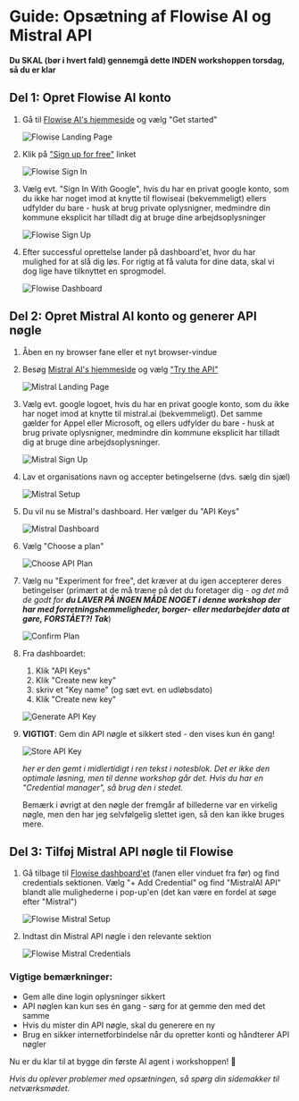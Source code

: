 # Guide: Opsætning af Flowise AI og Mistral API

**Du SKAL (bør i hvert fald) gennemgå dette INDEN workshoppen torsdag, så du er klar** 

## Del 1: Opret Flowise AI konto

1. Gå til [Flowise AI's hjemmeside](https://flowiseai.com) og vælg "Get started"

   ![Flowise Landing Page](screendumps/01_flowiseai_landing_page.png)

2. Klik på ["Sign up for free"](https://cloud.flowiseai.com/register) linket

   ![Flowise Sign In](screendumps/02_flowiseai_signin.png)

3. Vælg evt. "Sign In With Google", hvis du har en privat google konto, som du ikke har noget imod at knytte til flowiseai (bekvemmeligt) ellers udfylder du bare - husk at brug private oplysnigner, medmindre din kommune eksplicit har tilladt dig at bruge dine arbejdsoplysninger

   ![Flowise Sign Up](screendumps/03_flowiseai_signup.png)

4. Efter successful oprettelse lander på dashboard'et, hvor du har mulighed for at slå dig løs. For rigtig at få valuta for dine data, skal vi dog lige have tilknyttet en sprogmodel.

   ![Flowise Dashboard](screendumps/04_flowiseai_signedin_landing.png)

## Del 2: Opret Mistral AI konto og generer API nøgle

1. Åben en ny browser fane eller et nyt browser-vindue

1. Besøg [Mistral AI's hjemmeside](https://mistral.ai) og vælg ["Try the API"](https://console.mistral.ai/)

   ![Mistral Landing Page](screendumps/05_mistral_landing_page.png)

2. Vælg evt. google logoet, hvis du har en privat google konto, som du ikke har noget imod at knytte til mistral.ai (bekvemmeligt). Det samme gælder for Appel eller Microsoft, og ellers udfylder du bare - husk at brug private oplysnigner, medmindre din kommune eksplicit har tilladt dig at bruge dine arbejdsoplysninger.

   ![Mistral Sign Up](screendumps/06_mistral_signup.png)

3. Lav et organisations navn og accepter betingelserne (dvs. sælg din sjæl)

   ![Mistral Setup](screendumps/07_mistral_setup.png)

4. Du vil nu se Mistral's dashboard. Her vælger du "API Keys"

   ![Mistral Dashboard](screendumps/08_mistral_signedin_landing.png)

5. Vælg "Choose a plan"

   ![Choose API Plan](screendumps/09_mistral_api_choose_plan.png)

6. Vælg nu "Experiment for free", det kræver at du igen accepterer deres betingelser (primært at de må træne på det du foretager dig - _og det må de godt for **du LAVER PÅ INGEN MÅDE NOGET i denne workshop der har med forretningshemmeligheder, borger- eller medarbejder data at gøre, FORSTÅET?! Tak**_)

   ![Confirm Plan](screendumps/10_mistral_choose_plan.png)

7. Fra dashboardet:

   1. Klik "API Keys"
   2. Klik "Create new key"
   3. skriv et "Key name" (og sæt evt. en udløbsdato)
   4. Klik "Create new key"

   ![Generate API Key](screendumps/11_mistral_genAPIkey.png)

8. **VIGTIGT**: Gem din API nøgle et sikkert sted - den vises kun én gang!

   ![Store API Key](screendumps/12_mistral_store_key.png)
   
   _her er den gemt i midlertidigt i ren tekst i notesblok. Det er ikke den optimale løsning, men til denne workshop går det. Hvis du har en "Credential manager", så brug den i stedet._
   
   Bemærk i øvrigt at den nøgle der fremgår af billederne var en virkelig nøgle, men den har jeg selvfølgelig slettet igen, så den kan ikke bruges mere.

## Del 3: Tilføj Mistral API nøgle til Flowise

1. Gå tilbage til [Flowise dashboard'et](cloud.flowiseai.com) (fanen eller vinduet fra før) og find credentials sektionen. Vælg "+ Add Credential" og find "MistralAI API" blandt alle mulighederne i pop-up'en (det kan være en fordel at søge efter "Mistral")

   ![Flowise Mistral Setup](screendumps/13_flowiseai_setup_mistral_cred.png)

2. Indtast din Mistral API nøgle i den relevante sektion

   ![Flowise Mistral Credentials](screendumps/14_flowiseai_setup_mistral_cred_2.png)

### Vigtige bemærkninger:
- Gem alle dine login oplysninger sikkert
- API nøglen kan kun ses én gang - sørg for at gemme den med det samme
- Hvis du mister din API nøgle, skal du generere en ny
- Brug en sikker internetforbindelse når du opretter konti og håndterer API nøgler

Nu er du klar til at bygge din første AI agent i workshoppen! 🎉

_Hvis du oplever problemer med opsætningen, så spørg din sidemakker til netværksmødet._